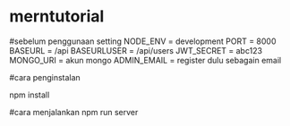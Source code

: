 # merntutorial


#sebelum penggunaan setting 
NODE_ENV = development
PORT = 8000
BASEURL = /api
BASEURLUSER = /api/users
JWT_SECRET = abc123
MONGO_URI = akun mongo
ADMIN_EMAIL = register dulu sebagain email

#cara penginstalan 

npm install 

#cara menjalankan 
npm run server 

